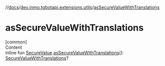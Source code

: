 //[docs](../../index.md)/[dev.inmo.tgbotapi.extensions.utils](index.md)/[asSecureValueWithTranslations](as-secure-value-with-translations.md)



# asSecureValueWithTranslations  
[common]  
Content  
inline fun [SecureValue](../dev.inmo.tgbotapi.types.passport.decrypted.abstracts/-secure-value/index.md).[asSecureValueWithTranslations](as-secure-value-with-translations.md)(): [SecureValueWithTranslations](../dev.inmo.tgbotapi.types.passport.decrypted.abstracts/-secure-value-with-translations/index.md)?  



